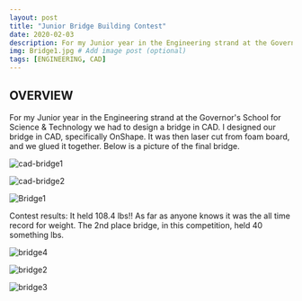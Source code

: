 ```yaml
---
layout: post
title: "Junior Bridge Building Contest"
date: 2020-02-03
description: For my Junior year in the Engineering strand at the Governor's School for Science & Technology we had to design a bridge in CAD, laser cut it from foam, glue it together and compete to see whose could handle the most weight. # Add post description (optional)
img: Bridge1.jpg # Add image post (optional)
tags: [ENGINEERING, CAD]
---
```



## OVERVIEW
For my Junior year in the Engineering strand at the Governor's School for Science & Technology we had to design a bridge in CAD. I designed our bridge in CAD, specifically OnShape. It was then laser cut from foam board, and we glued it together.  Below is a picture of the final bridge.

![cad-bridge1](http://natgrrl.github.io/assets/img/cad-bridge1.jpg)

![cad-bridge2](http://natgrrl.github.io/assets/img/cad-bridge2.jpg)

![Bridge1](http://natgrrl.github.io/assets/img/Bridge1.jpg)

Contest results: It held 108.4 lbs!! As far as anyone knows it was the all time record for weight.  The 2nd place bridge, in this competition, held 40 something lbs.

![bridge4](http://natgrrl.github.io/assets/img/bridge4.png)

![bridge2](http://natgrrl.github.io/assets/img/bridge2.jpg)

![bridge3](http://natgrrl.github.io/assets/img/bridge3.jpg)


